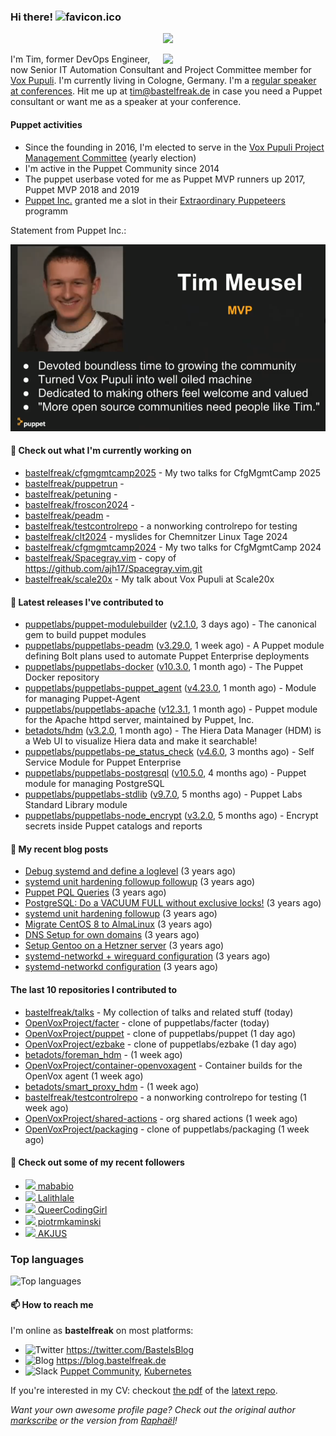 ### Hi there! ![favicon.ico](https://raw.githubusercontent.com/bastelfreak/bastelfreak/master/favicon.ico)

<p align="center">
  <a href="https://github.com/ryo-ma/github-profile-trophy"><img src="https://github-profile-trophy.vercel.app/?username=bastelfreak&theme=darkhub&margin-w=15&margin-h=15&no-frame=true&column=5"/></a>
</p>

<img align="right" src="https://avatars.githubusercontent.com/bastelfreak" width="260">

I'm Tim, former DevOps Engineer, now Senior IT Automation Consultant and Project
Committee member for [Vox Pupuli](https://voxpupuli.org).
I'm currently living in Cologne, Germany. I'm a
[regular speaker at conferences](https://github.com/bastelfreak/talks#collection-of-talks-proposals-and-related-stuff).
Hit me up at [tim@bastelfreak.de](mailto:tim@bastelfeak.de) in case you need a
Puppet consultant or want me as a speaker at your conference.

#### Puppet activities

* Since the founding in 2016, I'm elected to serve in the [Vox Pupuli Project Management Committee](https://voxpupuli.org/blog/2016/10/12/pmc-election-results/) (yearly election)
* I'm active in the Puppet Community since 2014
* The puppet userbase voted for me as Puppet MVP runners up 2017, Puppet MVP 2018 and 2019
* [Puppet Inc.](https://puppet.com) granted me a slot in their [Extraordinary Puppeteers](https://puppet-champions.github.io/profiles.html) programm

Statement from Puppet Inc.:

![mvp statement](https://raw.githubusercontent.com/bastelfreak/bastelfreak/master/MVP.png)

#### 🌱 Check out what I'm currently working on


- [bastelfreak/cfgmgmtcamp2025](https://github.com/bastelfreak/cfgmgmtcamp2025) - My two talks for CfgMgmtCamp 2025
- [bastelfreak/puppetrun](https://github.com/bastelfreak/puppetrun) - 
- [bastelfreak/petuning](https://github.com/bastelfreak/petuning) - 
- [bastelfreak/froscon2024](https://github.com/bastelfreak/froscon2024) - 
- [bastelfreak/peadm](https://github.com/bastelfreak/peadm) - 
- [bastelfreak/testcontrolrepo](https://github.com/bastelfreak/testcontrolrepo) - a nonworking controlrepo for testing
- [bastelfreak/clt2024](https://github.com/bastelfreak/clt2024) - myslides for Chemnitzer Linux Tage 2024
- [bastelfreak/cfgmgmtcamp2024](https://github.com/bastelfreak/cfgmgmtcamp2024) - My two talks for CfgMgmtCamp 2024
- [bastelfreak/Spacegray.vim](https://github.com/bastelfreak/Spacegray.vim) - copy of https://github.com/ajh17/Spacegray.vim.git
- [bastelfreak/scale20x](https://github.com/bastelfreak/scale20x) - My talk about Vox Pupuli at Scale20x

#### 🔭 Latest releases I've contributed to


- [puppetlabs/puppet-modulebuilder](https://github.com/puppetlabs/puppet-modulebuilder) ([v2.1.0](https://github.com/puppetlabs/puppet-modulebuilder/releases/tag/v2.1.0), 3 days ago) - The canonical gem to build puppet modules
- [puppetlabs/puppetlabs-peadm](https://github.com/puppetlabs/puppetlabs-peadm) ([v3.29.0](https://github.com/puppetlabs/puppetlabs-peadm/releases/tag/v3.29.0), 1 week ago) - A Puppet module defining Bolt plans used to automate Puppet Enterprise deployments
- [puppetlabs/puppetlabs-docker](https://github.com/puppetlabs/puppetlabs-docker) ([v10.3.0](https://github.com/puppetlabs/puppetlabs-docker/releases/tag/v10.3.0), 1 month ago) - The Puppet Docker repository
- [puppetlabs/puppetlabs-puppet_agent](https://github.com/puppetlabs/puppetlabs-puppet_agent) ([v4.23.0](https://github.com/puppetlabs/puppetlabs-puppet_agent/releases/tag/v4.23.0), 1 month ago) - Module for managing Puppet-Agent
- [puppetlabs/puppetlabs-apache](https://github.com/puppetlabs/puppetlabs-apache) ([v12.3.1](https://github.com/puppetlabs/puppetlabs-apache/releases/tag/v12.3.1), 1 month ago) - Puppet module for the Apache httpd server, maintained by Puppet, Inc. 
- [betadots/hdm](https://github.com/betadots/hdm) ([v3.2.0](https://github.com/betadots/hdm/releases/tag/v3.2.0), 1 month ago) - The Hiera Data Manager (HDM) is a Web UI to visualize Hiera data and make it searchable!
- [puppetlabs/puppetlabs-pe_status_check](https://github.com/puppetlabs/puppetlabs-pe_status_check) ([v4.6.0](https://github.com/puppetlabs/puppetlabs-pe_status_check/releases/tag/v4.6.0), 3 months ago) - Self Service Module for Puppet Enterprise
- [puppetlabs/puppetlabs-postgresql](https://github.com/puppetlabs/puppetlabs-postgresql) ([v10.5.0](https://github.com/puppetlabs/puppetlabs-postgresql/releases/tag/v10.5.0), 4 months ago) - Puppet module for managing PostgreSQL
- [puppetlabs/puppetlabs-stdlib](https://github.com/puppetlabs/puppetlabs-stdlib) ([v9.7.0](https://github.com/puppetlabs/puppetlabs-stdlib/releases/tag/v9.7.0), 5 months ago) - Puppet Labs Standard Library module
- [puppetlabs/puppetlabs-node_encrypt](https://github.com/puppetlabs/puppetlabs-node_encrypt) ([v3.2.0](https://github.com/puppetlabs/puppetlabs-node_encrypt/releases/tag/v3.2.0), 5 months ago) - Encrypt secrets inside Puppet catalogs and reports

#### 📜 My recent blog posts


- [Debug systemd and define a loglevel](https://blog.bastelfreak.de/2022/02/debug-systemd-and-define-a-loglevel/) (3 years ago)
- [systemd unit hardening followup followup](https://blog.bastelfreak.de/2022/01/systemd-unit-hardening-followup-followup/) (3 years ago)
- [Puppet PQL Queries](https://blog.bastelfreak.de/2022/01/puppet-pql-queries/) (3 years ago)
- [PostgreSQL: Do a VACUUM FULL without exclusive locks!](https://blog.bastelfreak.de/2022/01/postgresql-do-a-vacuum-full-without-exclusive-locks/) (3 years ago)
- [systemd unit hardening followup](https://blog.bastelfreak.de/2022/01/systemd-unit-hardening-followup/) (3 years ago)
- [Migrate CentOS 8 to AlmaLinux](https://blog.bastelfreak.de/2022/01/migrate-centos-8-to-almalinux/) (3 years ago)
- [DNS Setup for own domains](https://blog.bastelfreak.de/2022/01/dns-setup-for-own-domains/) (3 years ago)
- [Setup Gentoo on a Hetzner server](https://blog.bastelfreak.de/2022/01/setup-gentoo-on-a-hetzner-server/) (3 years ago)
- [systemd-networkd &#43; wireguard configuration](https://blog.bastelfreak.de/2022/01/systemd-networkd-wireguard-configuration/) (3 years ago)
- [systemd-networkd configuration](https://blog.bastelfreak.de/2022/01/systemd-networkd-configuration/) (3 years ago)

#### The last 10 repositories I contributed to


- [bastelfreak/talks](https://github.com/bastelfreak/talks) - My collection of talks and related stuff (today)
- [OpenVoxProject/facter](https://github.com/OpenVoxProject/facter) - clone of puppetlabs/facter (today)
- [OpenVoxProject/puppet](https://github.com/OpenVoxProject/puppet) - clone of puppetlabs/puppet (1 day ago)
- [OpenVoxProject/ezbake](https://github.com/OpenVoxProject/ezbake) - clone of puppetlabs/ezbake (1 day ago)
- [betadots/foreman_hdm](https://github.com/betadots/foreman_hdm) -  (1 week ago)
- [OpenVoxProject/container-openvoxagent](https://github.com/OpenVoxProject/container-openvoxagent) - Container builds for the OpenVox agent (1 week ago)
- [betadots/smart_proxy_hdm](https://github.com/betadots/smart_proxy_hdm) -  (1 week ago)
- [bastelfreak/testcontrolrepo](https://github.com/bastelfreak/testcontrolrepo) - a nonworking controlrepo for testing (1 week ago)
- [OpenVoxProject/shared-actions](https://github.com/OpenVoxProject/shared-actions) - org shared actions (1 week ago)
- [OpenVoxProject/packaging](https://github.com/OpenVoxProject/packaging) - clone of puppetlabs/packaging (1 week ago)

#### 👥 Check out some of my recent followers


- [<img src="https://avatars.githubusercontent.com/u/5828237?u=76b39de5ba51d4e9c9a926b50b33b57c42ecabe8&amp;v=4" height="20"/> mababio](https://github.com/mababio)
- [<img src="https://avatars.githubusercontent.com/u/198344850?v=4" height="20"/> Lalithlale](https://github.com/Lalithlale)
- [<img src="https://avatars.githubusercontent.com/u/823281?u=00e4f0e170b77ddbdafd7e690fca529545301462&amp;v=4" height="20"/> QueerCodingGirl](https://github.com/QueerCodingGirl)
- [<img src="https://avatars.githubusercontent.com/u/182880279?u=552d599b8aa0f957f1a9976a1b264de22aac1f69&amp;v=4" height="20"/> piotrmkaminski](https://github.com/piotrmkaminski)
- [<img src="https://avatars.githubusercontent.com/u/173074602?v=4" height="20"/> AKJUS](https://github.com/AKJUS)

### Top languages

![Top languages](https://github-readme-stats.vercel.app/api/top-langs/?username=bastelfreak&hide_title=true)

#### 📫 How to reach me

I'm online as **bastelfreak** on most platforms:

- <img src="https://raw.githubusercontent.com/FortAwesome/Font-Awesome/master/svgs/brands/twitter.svg" width="20" alt="Twitter" /> https://twitter.com/BastelsBlog
- <img src="https://raw.githubusercontent.com/FortAwesome/Font-Awesome/master/svgs/brands/wordpress.svg" width="20" alt="Blog" /> https://blog.bastelfreak.de
- <img src="https://raw.githubusercontent.com/FortAwesome/Font-Awesome/master/svgs/brands/slack.svg" width="20" alt="Slack" /> [Puppet Community](https://slack.puppet.com/), [Kubernetes](https://slack.k8s.io/)

If you're interested in my CV: checkout [the pdf](https://github.com/bastelfreak/cv/raw/master/content-en.pdf) of the [latext repo](https://github.com/bastelfreak/cv#readme).

*Want your own awesome profile page? Check out the original author [markscribe](https://github.com/muesli/markscribe) or the version from [Raphaël](https://github.com/raphink/raphink#hi-there-)!*
